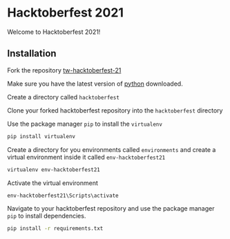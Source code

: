 # Hacktoberfest 2021

Welcome to Hacktoberfest 2021!

## Installation
Fork the repository [tw-hacktoberfest-21](https://github.com/TelWare-Hacktoberfest-2021/tw-hacktoberfest-21)

Make sure you have the latest version of [python](https://www.python.org/downloads/) downloaded.

Create a directory called `hacktoberfest`

Clone your forked hacktoberfest repository into the `hacktoberfest` directory

Use the package manager `pip` to install the `virtualenv` 

```bash
pip install virtualenv
```

Create a directory for you environments called `environments` and create a virtual environment inside it called `env-hacktoberfest21`

```bash
virtualenv env-hacktoberfest21
```

Activate the virtual environment

```bash
env-hacktoberfest21\Scripts\activate
```

Navigate to your hacktoberfest repository and use the package manager `pip` to install dependencies.

```bash
pip install -r requirements.txt
```